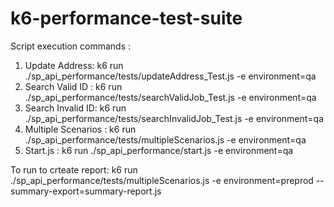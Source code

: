 # k6-performance-test-suite


Script execution commands :

1. Update Address: k6 run ./sp_api_performance/tests/updateAddress_Test.js -e environment=qa 
2. Search Valid ID : k6 run ./sp_api_performance/tests/searchValidJob_Test.js -e environment=qa
3. Search Invalid ID: k6 run ./sp_api_performance/tests/searchInvalidJob_Test.js  -e environment=qa
4. Multiple Scenarios : k6 run ./sp_api_performance/tests/multipleScenarios.js -e environment=qa
5. Start.js : k6 run ./sp_api_performance/start.js  -e environment=qa

To run to crteate report:
k6 run ./sp_api_performance/tests/multipleScenarios.js -e environment=preprod --summary-export=summary-report.js